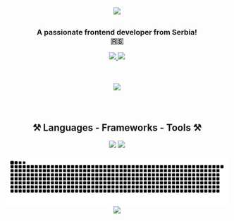 <h1 align="center">
    <img src="https://readme-typing-svg.herokuapp.com/?font=Righteous&size=35&center=true&vCenter=true&width=500&height=70&duration=4000&lines=Hi+There!+👋;+I'm+Luka+Tizic!;" />
</h1>

<h3 align="center">A passionate frontend developer from Serbia! </br> 🇷🇸 </h3>

<div align="center"> 
  <a href="mailto:lukatizic7@gmail.com">
    <img src="https://img.shields.io/badge/Gmail-333333?style=for-the-badge&logo=gmail&logoColor=red" />
  </a>
  <a href="https://www.linkedin.com/in/luka-tizi%C4%87-529a1b240/" target="_blank">
    <img src="https://img.shields.io/badge/LinkedIn-0077B5?style=for-the-badge&logo=linkedin&logoColor=white" target="_blank" />
  </a>
  </div>
  
<h1 align="center">
    <img src="https://media.giphy.com/media/bGgsc5mWoryfgKBx1u/giphy.gif" height='200px' />
</h1>

<br/>



 
<h2 align="center">⚒️ Languages - Frameworks - Tools ⚒️</h2>
<div align="center">
    <img src="https://skillicons.dev/icons?i=,javascript,html,css,react,nextjs,tailwind,mui,html,css,vscode,github" />
    <img src="https://skillicons.dev/icons?i=git,nodejs,typescript,express,mongodb,mysql" /><br>
</div>

<br/>

<div align="center">
    <img alt="snake eating my contributions" src="https://raw.githubusercontent.com/lukatizic/lukatizic/output/github-contribution-grid-snake.svg" />
    <img src="https://readme-typing-svg.herokuapp.com/?font=Righteous&size=20&center=true&vCenter=true&width=500&height=70&duration=2000&lines=🐍+Gotta+Eat+Them+All!+🐍;" />

  <br/><br/><br/>
</div>



